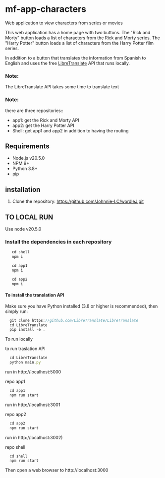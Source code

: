 # mf-app-characters

Web application to view characters from series or movies

This web application has a home page with two buttons. The "Rick and Morty" button loads a list of characters from the Rick and Morty series. The "Harry Potter" button loads a list of characters from the Harry Potter film series.

In addition to a button that translates the information from Spanish to English and uses the free [LibreTranslate](https://github.com/LibreTranslate/LibreTranslate) API that runs locally.

### Note: 
The LibreTranslate API takes some time to translate text

### Note: 
there are three repositories:: 
   * app1: get the Rick and Morty API
   * app2: get the Harry Potter API
   * Shell: get app1 and app2 in addition to having the routing

## Requirements

* Node.js v20.5.0
* NPM 9+
* Python 3.8+
* pip

## installation

1. Clone the repository: https://github.com/Johnnie-LC/wordleJ.git

## TO LOCAL RUN
   Use node v20.5.0
   
### Install the dependencies in each repository 
   
```js
   cd shell
   npm i
```

```js
   cd app1
   npm i
```

```js
   cd app2
   npm i
```

#### To install the translation API

Make sure you have Python installed (3.8 or higher is recommended), then simply run:
```js
  git clone https://github.com/LibreTranslate/LibreTranslate
  cd LibreTranslate
  pip install -e .
```

To run locally  

to run traslation API
```js
  cd LibreTranslate
  python main.py
```
run in http://localhost:5000

repo app1
```js
  cd app1
  npm run start
```
run in http://localhost:3001

repo app2
```js
  cd app2
  npm run start
```
run in http://localhost:3002) 

repo shell
```js
  cd shell
  npm run start
```
Then open a web browser to http://localhost:3000
